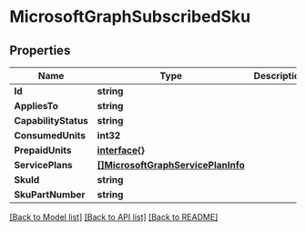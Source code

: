 # MicrosoftGraphSubscribedSku

## Properties

Name | Type | Description | Notes
------------ | ------------- | ------------- | -------------
**Id** | **string** |  | [optional] 
**AppliesTo** | **string** |  | [optional] 
**CapabilityStatus** | **string** |  | [optional] 
**ConsumedUnits** | **int32** |  | [optional] 
**PrepaidUnits** | [**interface{}**](.md) |  | [optional] 
**ServicePlans** | [**[]MicrosoftGraphServicePlanInfo**](microsoft.graph.servicePlanInfo.md) |  | [optional] 
**SkuId** | **string** |  | [optional] 
**SkuPartNumber** | **string** |  | [optional] 

[[Back to Model list]](../README.md#documentation-for-models) [[Back to API list]](../README.md#documentation-for-api-endpoints) [[Back to README]](../README.md)


